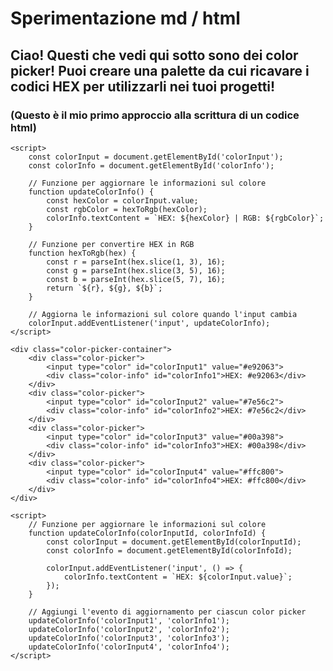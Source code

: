 # **Sperimentazione md / html** 
## Ciao! Questi che vedi qui sotto sono dei **color picker**! Puoi creare una palette da cui ricavare i codici HEX per utilizzarli nei tuoi progetti!

### (Questo è il mio primo approccio alla scrittura di un codice html)


<div class="your-custom-html">
  <!-- HTML content goes here -->
</div>

<p>

 <!DOCTYPE html>
<html lang="it">
<head>
    <meta charset="UTF-8">
    <meta name="viewport" content="width=device-width, initial-scale=1.0">
    <title>Color Picker</title>
    <style>
        .color-picker {
            display: flex;
            align-items: center;
            gap: 10px;
        }
        .color-info {
            font-family: Arial, sans-serif;
            font-size: 14px;
        }
    </style>
</head>
<body>

    <script>
        const colorInput = document.getElementById('colorInput');
        const colorInfo = document.getElementById('colorInfo');

        // Funzione per aggiornare le informazioni sul colore
        function updateColorInfo() {
            const hexColor = colorInput.value;
            const rgbColor = hexToRgb(hexColor);
            colorInfo.textContent = `HEX: ${hexColor} | RGB: ${rgbColor}`;
        }

        // Funzione per convertire HEX in RGB
        function hexToRgb(hex) {
            const r = parseInt(hex.slice(1, 3), 16);
            const g = parseInt(hex.slice(3, 5), 16);
            const b = parseInt(hex.slice(5, 7), 16);
            return `${r}, ${g}, ${b}`;
        }

        // Aggiorna le informazioni sul colore quando l'input cambia
        colorInput.addEventListener('input', updateColorInfo);
    </script>
</body>
</html>

<!DOCTYPE html>
<html lang="it">
<head>
    <meta charset="UTF-8">
    <meta name="viewport" content="width=device-width, initial-scale=1.0">
    <title>Color Picker Multipli</title>
    <style>
        /* Stili per centrare i color picker */
        .color-picker-container {
            display: flex;
            justify-content: center; /* centra orizzontalmente */
            align-items: center;
            gap: 20px; /* distanza tra i color picker */
            margin-top: 50px; /* margine superiore per centrare meglio nella pagina */
        }
        .color-picker {
            display: flex;
            flex-direction: column;
            align-items: center;
            gap: 5px;
        }
        .color-info {
            font-family: Arial, sans-serif;
            font-size: 14px;
        }
    </style>
</head>
<body>

    <div class="color-picker-container">
        <div class="color-picker">
            <input type="color" id="colorInput1" value="#e92063">
            <div class="color-info" id="colorInfo1">HEX: #e92063</div>
        </div>
        <div class="color-picker">
            <input type="color" id="colorInput2" value="#7e56c2">
            <div class="color-info" id="colorInfo2">HEX: #7e56c2</div>
        </div>
        <div class="color-picker">
            <input type="color" id="colorInput3" value="#00a398">
            <div class="color-info" id="colorInfo3">HEX: #00a398</div>
        </div>
        <div class="color-picker">
            <input type="color" id="colorInput4" value="#ffc800">
            <div class="color-info" id="colorInfo4">HEX: #ffc800</div>
        </div>
    </div>

    <script>
        // Funzione per aggiornare le informazioni sul colore
        function updateColorInfo(colorInputId, colorInfoId) {
            const colorInput = document.getElementById(colorInputId);
            const colorInfo = document.getElementById(colorInfoId);

            colorInput.addEventListener('input', () => {
                colorInfo.textContent = `HEX: ${colorInput.value}`;
            });
        }

        // Aggiungi l'evento di aggiornamento per ciascun color picker
        updateColorInfo('colorInput1', 'colorInfo1');
        updateColorInfo('colorInput2', 'colorInfo2');
        updateColorInfo('colorInput3', 'colorInfo3');
        updateColorInfo('colorInput4', 'colorInfo4');
    </script>

</body>
</html>

